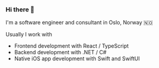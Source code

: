 ### Hi there 👋

I'm a software engineer and consultant in Oslo, Norway 🇳🇴

Usually I work with
- Frontend development with React / TypeScript
- Backend development with .NET / C#
- Native iOS app development with Swift and SwiftUI
